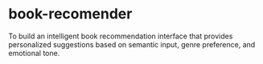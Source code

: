 # book-recomender
To build an intelligent book recommendation interface that provides personalized suggestions based on semantic input, genre preference, and emotional tone.
